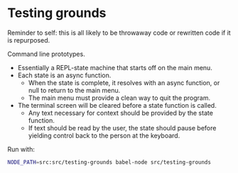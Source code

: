 # Testing grounds

Reminder to self: this is all likely to be throwaway code or rewritten code if it is repurposed.

Command line prototypes.

* Essentially a REPL-state machine that starts off on the main menu.
* Each state is an async function.
    * When the state is complete, it resolves with an async function, or null to return to the main menu.
    * The main menu must provide a clean way to quit the program.
* The terminal screen will be cleared before a state function is called.
    * Any text necessary for context should be provided by the state function.
    * If text should be read by the user, the state should pause before yielding control back to the person at the keyboard.

Run with:

```bash
NODE_PATH=src:src/testing-grounds babel-node src/testing-grounds
```
